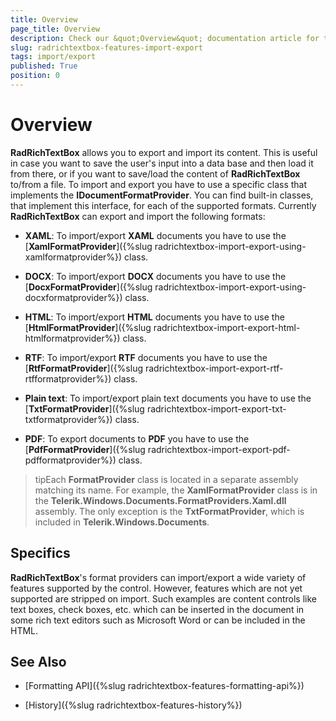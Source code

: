 ```yaml
---
title: Overview
page_title: Overview
description: Check our &quot;Overview&quot; documentation article for the RadRichTextBox WPF control.
slug: radrichtextbox-features-import-export
tags: import/export
published: True
position: 0
---
```


# Overview



__RadRichTextBox__ allows you to export and import its content. This is useful in case you want to save the user's input into a data base and then load it from there, or if you want to save/load the content of __RadRichTextBox__ to/from a file. To import and export you have to use a specific class that implements the __IDocumentFormatProvider__. You can find built-in classes, that implement this interface, for each of the supported formats. Currently __RadRichTextBox__ can export and import the following formats:
      

* __XAML__: To import/export __XAML__ documents you have to use the [__XamlFormatProvider__]({%slug radrichtextbox-import-export-using-xamlformatprovider%}) class.

* __DOCX__: To import/export __DOCX__ documents you have to use the [__DocxFormatProvider__]({%slug radrichtextbox-import-export-using-docxformatprovider%}) class.

* __HTML__: To import/export __HTML__ documents you have to use the [__HtmlFormatProvider__]({%slug radrichtextbox-import-export-html-htmlformatprovider%}) class.
     
* __RTF__: To import/export __RTF__ documents you have to use the [__RtfFormatProvider__]({%slug radrichtextbox-import-export-rtf-rtfformatprovider%}) class.

* __Plain text__: To import/export plain text documents you have to use the [__TxtFormatProvider__]({%slug radrichtextbox-import-export-txt-txtformatprovider%}) class.

* __PDF__: To export documents to __PDF__ you have to use the [__PdfFormatProvider__]({%slug radrichtextbox-import-export-pdf-pdfformatprovider%}) class.
          

>tipEach __FormatProvider__ class is located in a separate assembly matching its name. For example, the __XamlFormatProvider__ class is in the __Telerik.Windows.Documents.FormatProviders.Xaml.dll__ assembly. The only exception is the __TxtFormatProvider__, which is included in __Telerik.Windows.Documents__.
        

## Specifics

__RadRichTextBox__'s format providers can import/export a wide variety of features supported by the control. However, features which are not yet supported are stripped on import. Such examples are content controls like text boxes, check boxes, etc. which can be inserted in the document in some rich text editors such as Microsoft Word or can be included in the HTML.
        
## See Also

 * [Formatting API]({%slug radrichtextbox-features-formatting-api%})

 * [History]({%slug radrichtextbox-features-history%})
